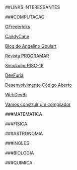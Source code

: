 ##LINKS INTERESSANTES

###COMPUTACAO

[GFredericks](http://www.gfredericks.com/)

[CandyCane](http://en.blog.candycane.jp)

[Blog do Angelino Goulart](http://angelitomg.com/blog/)

[Revista PROGRAMAR](http://www.revista-programar.info/)

[Simulador RISC-16](http://risc16simulator.appspot.com/)

[DevFuria](http://www.devfuria.com.br/)

[Desenvolvimento Código Aberto](http://desenvolvimentoaberto.org/)

[WebDevBr](https://www.webdevbr.com.br/)

[Vamos construir um compilador](http://compiladores.osdevbrasil.net/)

###MATEMATICA



###FISICA



###ASTRONOMIA



###INGLES



###BIOLOGIA



###QUIMICA
